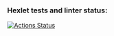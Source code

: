 ### Hexlet tests and linter status:
[![Actions Status](https://github.com/Savelyii/frontend-project-12/actions/workflows/hexlet-check.yml/badge.svg)](https://github.com/Savelyii/frontend-project-12/actions)